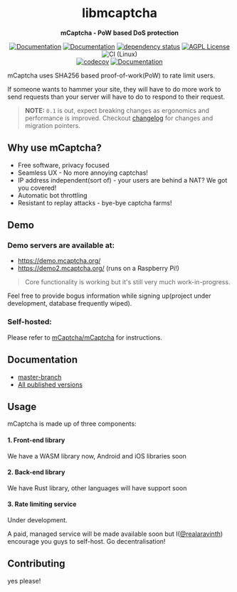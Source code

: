 <div align="center">
  <h1>libmcaptcha</h1>
  <p>
    <strong>mCaptcha - PoW based DoS protection</strong>
  </p>

[![Documentation](https://img.shields.io/badge/docs-master-yellow)](https://mcaptcha.github.io/mCaptcha/libmcaptcha/index.html)
[![Documentation](https://img.shields.io/badge/docs-0.1.3-blue)](https://mcaptcha.org/docs/api/mcaptcha-system)
[![dependency status](https://deps.rs/repo/github/mCaptcha/libmcaptcha/status.svg)](https://deps.rs/repo/github/mCaptcha/libmcaptcha)
[![AGPL License](https://img.shields.io/badge/license-AGPL-blue.svg)](http://www.gnu.org/licenses/agpl-3.0)
![CI (Linux)](<https://github.com/mCaptcha/libmcaptcha/workflows/CI%20(Linux)/badge.svg>)
<br />
[![codecov](https://codecov.io/gh/mCaptcha/libmcaptcha/branch/master/graph/badge.svg)](https://codecov.io/gh/mCaptcha/libmcaptcha)
[![Documentation](https://img.shields.io/badge/matrix-community-purple)](https://matrix.to/#/+mcaptcha:matrix.batsense.net)

</div>

mCaptcha uses SHA256 based proof-of-work(PoW) to rate limit users.

If someone wants to hammer your site, they will have to do more work to
send requests than your server will have to do to respond to their
request.

> **NOTE:** `0.1` is out, expect breaking changes as ergonomics and
> performance is improved. Checkout [changelog](./CHANGELOG.md) for
> changes and migration pointers.

## Why use mCaptcha?

- Free software, privacy focused
- Seamless UX - No more annoying captchas!
- IP address independent(sort of) - your users are behind a NAT? We got you covered!
- Automatic bot throttling
- Resistant to replay attacks - bye-bye captcha farms!

## Demo

### Demo servers are available at:

- https://demo.mcaptcha.org/
- https://demo2.mcaptcha.org/ (runs on a Raspberry Pi!)

> Core functionality is working but it's still very much
> work-in-progress.

Feel free to provide bogus information while signing up(project under
development, database frequently wiped).

### Self-hosted:

Please refer to [mCaptcha/mCaptcha](https://github.com/mCaptcha/mCaptcha) for
instructions.

## Documentation

- [master-branch](https://mcaptcha.github.io/mCaptcha/libmcaptcha/index.html)
- [All published versions](https://mcaptcha.org/docs/api/mcaptcha-system)

## Usage

mCaptcha is made up of three components:

#### 1. Front-end library

We have a WASM library now, Android and iOS libraries soon

#### 2. Back-end library

We have Rust library, other languages will have support soon

#### 3. Rate limiting service

Under development.

A paid, managed service will be made available soon but
I([@realaravinth](https://batsense.net)) encourage you guys to
self-host. Go decentralisation!

## Contributing

yes please!

